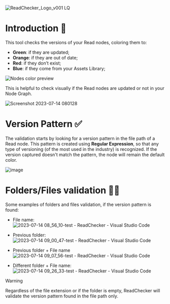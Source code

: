 ![ReadChecker_Logo_v001 LQ](https://github.com/danilodelucio/ReadChecker/assets/47226196/4efdd538-43e7-4e75-a333-12cc9ad33b0d)


<h1>Introduction 📓</h1>

This tool checks the versions of your Read nodes, coloring them to:

- **Green**: if they are updated;
- **Orange**: if they are out of date;
- **Red**: if they don’t exist;
- **Blue**: if they come from your Assets Library;

![Nodes color preview](https://github.com/danilodelucio/ReadChecker/assets/47226196/dccf07d3-7d93-415d-a690-8a8be01a992e)

This is helpful to check visually if the Read nodes are updated or not in your Node Graph.

![Screenshot 2023-07-14 080128](https://github.com/danilodelucio/ReadChecker/assets/47226196/db36d800-1793-411e-a256-be73c3e8c771)




<h1>Version Pattern ✅</h1>

The validation starts by looking for a version pattern in the file path of a Read node. This pattern is created using **Regular Expression**, so that any type of versioning (of the most used in the industry) is recognized. 
If the version captured doesn't match the pattern, the node will remain the default color.

![image](https://github.com/danilodelucio/ReadChecker/assets/47226196/9d12ede6-2724-4fd1-b3b5-2ac66c7dab53)




<h1>Folders/Files validation 📁📄</h1>

Some examples of folders and files validation, if the version pattern is found:

- File name:
![2023-07-14 08_56_10-test - ReadChecker - Visual Studio Code](https://github.com/danilodelucio/ReadChecker/assets/47226196/259e69be-fa6a-4834-827c-fb010d0260f7)

- Previous folder:
![2023-07-14 09_00_47-test - ReadChecker - Visual Studio Code](https://github.com/danilodelucio/ReadChecker/assets/47226196/d2d6db8d-d8fa-487f-a3c4-45bc7c6a1fba)

- Previous folder + File name
![2023-07-14 09_07_56-test - ReadChecker - Visual Studio Code](https://github.com/danilodelucio/ReadChecker/assets/47226196/6626b2ed-91c0-4996-923f-0b40c33319e9)

- Different folder + File name:
![2023-07-14 09_26_33-test - ReadChecker - Visual Studio Code](https://github.com/danilodelucio/ReadChecker/assets/47226196/5bd87f2b-1dac-4ddd-9b63-595ac77b916c)


> [!WARNING]
> Regardless of the file extension or if the folder is empty, ReadChecker will validate the version pattern found in the file path only.
